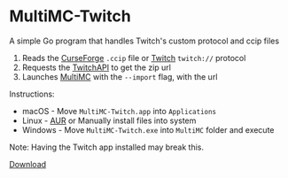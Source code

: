 # MultiMC-Twitch

A simple Go program that handles Twitch's custom protocol and ccip files
1. Reads the [CurseForge] `.ccip` file or [Twitch] `twitch://` protocol  
2. Requests the [TwitchAPI] to get the zip url  
3. Launches [MultiMC] with the `--import` flag, with the url  

Instructions:
  - macOS - Move `MultiMC-Twitch.app` into `Applications`
  - Linux - [AUR] or Manually install files into system
  - Windows - Move `MultiMC-Twitch.exe` into `MultiMC` folder and execute

Note: Having the Twitch app installed may break this.

[Download](https://github.com/ShayBox/MultiMC-CCIP/releases)

[CurseForge]: https://www.curseforge.com/
[Twitch]: https://twitch.tv/
[TwitchAPI]: https://twitchappapi.docs.apiary.io/
[MultiMC]: https://multimc.org/
[AUR]: https://aur.archlinux.org/packages/multimc-twitch/